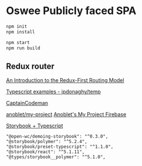 # Oswee Publicly faced SPA

```sh
npm init
npm install
```

```sh
npm start
npm run build
```

## Redux router

[An Introduction to the Redux-First Routing Model](https://www.freecodecamp.org/news/an-introduction-to-the-redux-first-routing-model-98926ebf53cb/)

[Typescript examples - jpdonaghy/temp](https://github.com/jpdonaghy/temp)

[CaptainCodeman](https://github.com/CaptainCodeman/web-app-starter)

[anoblet/my-project](https://github.com/anoblet/my-project)
[Anoblet's My Project Firebase](https://my-project-75792.firebaseapp.com)

[Storybook + Typescript](https://github.com/wtulloch/litelement-webpack-base)

    "@open-wc/demoing-storybook": "^0.3.0",
    "@storybook/polymer": "^5.2.4",
    "@storybook/preset-typescript": "^1.1.0",
    "@storybook/react": "^5.1.11",
    "@types/storybook__polymer": "^5.1.0",